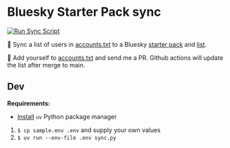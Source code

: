# Bluesky Starter Pack sync

[![Run Sync Script][workflow-badge]][workflow-link]

🔄 Sync a list of users in [accounts.txt] to a Bluesky [starter pack][sp] and [list].

🐙 Add yourself to [accounts.txt] and send me a PR. Github actions will update the list after merge to main.

## Dev

**Requirements:**
- [Install][uv-install] `uv` Python package manager

1. `$ cp sample.env .env` and supply your own values
2. `$ uv run --env-file .env sync.py`




[workflow-badge]: https://github.com/polis-community/polis-bluesky-sync/actions/workflows/sync.yaml/badge.svg
[workflow-link]: https://github.com/polis-community/polis-bluesky-sync/actions/workflows/sync.yaml
[accounts.txt]: /accounts.polis.txt
[sp]: https://bsky.app/starter-pack/patcon.bsky.social/3laxcisdajc2n
[list]: https://bsky.app/profile/patcon.bsky.social/lists/3lcqrsp3juf2b
[uv-install]: https://docs.astral.sh/uv/getting-started/installation/

